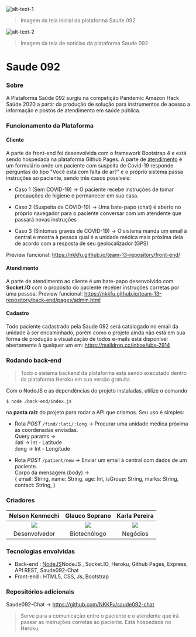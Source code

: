 ![alt-text-1](https://i.ibb.co/2YTzVrd/print1.png)
> Imagem da tela inicial da plataforma Saude 092

![alt-text-2](https://i.ibb.co/TRtCwjq/print2.png)
> Imagem da tela de notícias da plataforma Saude 092

# Saude 092

### Sobre

A Plataforma Saúde 092 surgiu na competição Pandemic Amazon Hack Saúde 2020 a partir da produção de solução para instrumentos de acesso a informação e postos de atendimento em saúde pública.

### Funcionamento da Plataforma

#### Cliente

A parte de front-end foi desenvolvida com o framework Bootstrap 4 e está sendo hospedada na plataforma Github Pages. A parte de [atendimento](#Atendimento) é um formulário onde um paciente com suspeita de Covid-19 responde perguntas do tipo "Você está com falta de ar?" e o próprio sistema passa instruções ao paciente, sendo três casos possíveis:

- Caso 1 (Sem COVID-19) -> O paciente recebe instruções de tomar precauções de higiene e permanecer em sua casa.

- Caso 2 (Suspeita de COVID-19) -> Uma bate-papo (chat) é aberto no próprio navegador para o paciente conversar com um atendente que passará novas instruções

- Caso 3 (Sintomas graves de COVID-19) -> O sistema manda um email à central e mostra à pessoa qual é a unidade médica mais próxima dela de acordo com a resposta de seu geolocalizador (GPS)

Preview funcional: https://nkkfu.github.io/team-13-repository/front-end/

#### Atendimento

A parte de atendimento ao cliente é um bate-papo desenvolvido com **Socket.IO** com o propósito do paciente receber instruções corretas por uma pessoa. 
Preview funcional: https://nkkfu.github.io/team-13-repository/back-end/pages/admin.html

#### Cadastro

Todo paciente cadastrado pela Saude 092 será catalogado no email da unidade à ser encaminhado, porém como o projeto ainda não está em sua forma de produção a visualização de todos e-mails está disponível abertamente à qualquer um em: https://maildrop.cc/inbox/ubs-2914

### Rodando back-end

> Todo o sistema backend da plataforma está sendo executado dentro da plataforma Heroku em sua versão gratuita

Com o NodeJS e as dependências do projeto instaladas, utilize o comando

`$ node /back-end/index.js`

na **pasta raiz** do projeto para rodar a API que criamos. Seu uso é simples:

- Rota *POST* `/find/:lati/:long` -> Procurar uma unidade médica próxima às coordenadas enviadas.<br>
Query params -> <br>
:lati -> Int - Latitude<br>
:long -> Int - Longitude

- Rota *POST* `/patient/new` -> Enviar um email à central com dados de um paciente.<br>
Corpo da mensagem (body) -> <br>
    {
    	email: String,
    	name: String,
    	age: Int,
    	isGroup: String,
    	marks: String,
    	contact: String,
    }

### Criadores

| **Nelson Kenmochi** | **Glauco Soprano** | **Karla Pereira** |
| :------------: | :------------: | :------------: |
| ![](https://i.ibb.co/LhVkGjS/Whats-App-Image-2020-04-12-at-11-30-29.jpg)   | ![](https://i.ibb.co/2gMgm7j/Whats-App-Image-2020-04-12-at-11-58-11.jpg)  | ![](https://i.ibb.co/KNHDWhH/karla.png) |
| Desenvolvedor | Biotecnólogo | Negócios |

### Tecnologias envolvidas

- Back-end : [NodeJS](https://i.ibb.co/LhVkGjS/Whats-App-Image-2020-04-12-at-11-30-29.jpg )NodeJS , Socket.IO, Heroku, Github Pages, Express, API REST, Saude092-Chat
- Front-end : HTML5, CSS, Js, Bootstrap

### Repositórios adicionais

Saude092-Chat -> https://github.com/NKKFu/saude092-chat
> Serve para a comunicação entre o paciente e o atendente que irá passar as instruções corretas ao paciente. Está hospedada no Heroku.